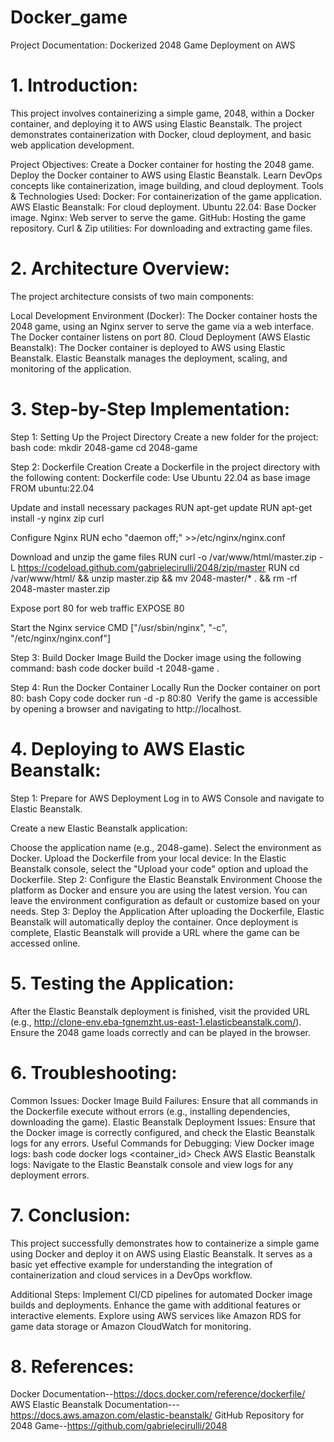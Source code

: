# Docker_game
Project Documentation: Dockerized 2048 Game Deployment on AWS

# 1. Introduction:

This project involves containerizing a simple game, 2048, within a Docker container, and deploying it to AWS using Elastic Beanstalk. The project demonstrates containerization with Docker, cloud deployment, and basic web application development.

Project Objectives:
Create a Docker container for hosting the 2048 game.
Deploy the Docker container to AWS using Elastic Beanstalk.
Learn DevOps concepts like containerization, image building, and cloud deployment.
Tools & Technologies Used:
Docker: For containerization of the game application.
AWS Elastic Beanstalk: For cloud deployment.
Ubuntu 22.04: Base Docker image.
Nginx: Web server to serve the game.
GitHub: Hosting the game repository.
Curl & Zip utilities: For downloading and extracting game files.

# 2. Architecture Overview:

The project architecture consists of two main components:

Local Development Environment (Docker):
The Docker container hosts the 2048 game, using an Nginx server to serve the game via a web interface.
The Docker container listens on port 80.
Cloud Deployment (AWS Elastic Beanstalk):
The Docker container is deployed to AWS using Elastic Beanstalk.
Elastic Beanstalk manages the deployment, scaling, and monitoring of the application.

# 3. Step-by-Step Implementation:
   
Step 1: Setting Up the Project Directory
Create a new folder for the project:
bash
code:
mkdir 2048-game
cd 2048-game

Step 2: Dockerfile Creation
Create a Dockerfile in the project directory with the following content:
Dockerfile
code:
Use Ubuntu 22.04 as base image
FROM ubuntu:22.04

 Update and install necessary packages
RUN apt-get update
RUN apt-get install -y nginx zip curl

 Configure Nginx
RUN echo "daemon off;" >>/etc/nginx/nginx.conf

 Download and unzip the game files
RUN curl -o /var/www/html/master.zip -L https://codeload.github.com/gabrielecirulli/2048/zip/master
RUN cd /var/www/html/ && unzip master.zip && mv 2048-master/* . && rm -rf 2048-master master.zip

 Expose port 80 for web traffic
EXPOSE 80

 Start the Nginx service
CMD ["/usr/sbin/nginx", "-c", "/etc/nginx/nginx.conf"]

Step 3: Build Docker Image
Build the Docker image using the following command:
bash
code
docker build -t 2048-game .

Step 4: Run the Docker Container Locally
Run the Docker container on port 80:
bash
Copy code
docker run -d -p 80:80 <image id>
Verify the game is accessible by opening a browser and navigating to http://localhost.

# 4. Deploying to AWS Elastic Beanstalk:

Step 1: Prepare for AWS Deployment
Log in to AWS Console and navigate to Elastic Beanstalk.

Create a new Elastic Beanstalk application:

Choose the application name (e.g., 2048-game).
Select the environment as Docker.
Upload the Dockerfile from your local device:
In the Elastic Beanstalk console, select the "Upload your code" option and upload the Dockerfile.
Step 2: Configure the Elastic Beanstalk Environment
Choose the platform as Docker and ensure you are using the latest version.
You can leave the environment configuration as default or customize based on your needs.
Step 3: Deploy the Application
After uploading the Dockerfile, Elastic Beanstalk will automatically deploy the container.
Once deployment is complete, Elastic Beanstalk will provide a URL where the game can be accessed online.

# 5. Testing the Application:
   
After the Elastic Beanstalk deployment is finished, visit the provided URL (e.g., http://clone-env.eba-tgnemzht.us-east-1.elasticbeanstalk.com/).
Ensure the 2048 game loads correctly and can be played in the browser.

# 6. Troubleshooting:

Common Issues:
Docker Image Build Failures: Ensure that all commands in the Dockerfile execute without errors (e.g., installing dependencies, downloading the game).
Elastic Beanstalk Deployment Issues: Ensure that the Docker image is correctly configured, and check the Elastic Beanstalk logs for any errors.
Useful Commands for Debugging:
View Docker image logs:
bash
code
docker logs <container_id>
Check AWS Elastic Beanstalk logs:
Navigate to the Elastic Beanstalk console and view logs for any deployment errors.

# 7. Conclusion:

This project successfully demonstrates how to containerize a simple game using Docker and deploy it on AWS using Elastic Beanstalk. It serves as a basic yet effective example for understanding the integration of containerization and cloud services in a DevOps workflow.

Additional Steps:
Implement CI/CD pipelines for automated Docker image builds and deployments.
Enhance the game with additional features or interactive elements.
Explore using AWS services like Amazon RDS for game data storage or Amazon CloudWatch for monitoring.

# 8. References:

Docker Documentation--https://docs.docker.com/reference/dockerfile/
AWS Elastic Beanstalk Documentation---https://docs.aws.amazon.com/elastic-beanstalk/
GitHub Repository for 2048 Game--https://github.com/gabrielecirulli/2048
